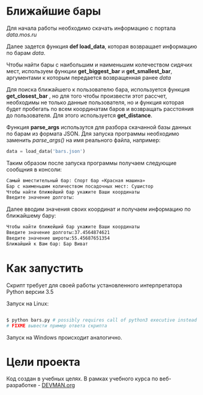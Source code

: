 # Ближайшие бары

Для начала работы необходимо скачать информацию с портала *data.mos.ru*

 Далее задется функция **def load_data**, которая возвращает информацию по барам *data*.
 
 Чтобы найти бары с наибольшим и наименьшим колечеством сидячих мест, используем функции **get_biggest_bar** и **get_smallest_bar**, аргументами к которым передается возвращенная ранее *data*
 
 Для поиска ближайшего к пользователю бара, используется функция **get_closest_bar** , но для того чтобы произвести этот рассчет, необходимы не только данные пользователя, но и функция которая будет пробегать по всем координатам баров и возвращать расстояния до пользователя. Для этого используется **get_distance**.

 Функция **parse_args** использутся для разбора скачанной базы данных по барам из формата JSON. 
 Для запуска программы необходимо заменить *parse_args()* на имя реального файла, например:
```python
data = load_data('bars.json')
```
Таким образом после запуска программы получаем следующие сообщния в консоли:
```bash
Самый вместительный бар: Спорт бар «Красная машина»
Бар с наименьшим количеством посадочных мест: Сушистор
Чтобы найти ближейший бар укажите Ваши координаты
Введите значение долготы:
```
Далее вводим значения своих координат и получаем информацию по ближайшему бару:
```bash
Чтобы найти ближейший бар укажите Ваши координаты
Введите значение долготы:37.4564874621
Введите значение широты:55.45687651354
Ближайший к Вам бар: Бар Виват
```


# Как запустить

Скрипт требует для своей работы установленного интерпретатора Python версии 3.5

Запуск на Linux:

```bash

$ python bars.py # possibly requires call of python3 executive instead of just python
# FIXME вывести пример ответа скрипта

```

Запуск на Windows происходит аналогично.

# Цели проекта

Код создан в учебных целях. В рамках учебного курса по веб-разработке - [DEVMAN.org](https://devman.org)
